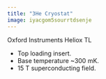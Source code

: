 ```yaml
---
title: "3He Cryostat"
image: iyacgom5sourrtdsenje
---
```


Oxford Instruments Heliox TL

- Top loading insert.
- Base temperature ~300 mK.
- 15 T superconducting field.
